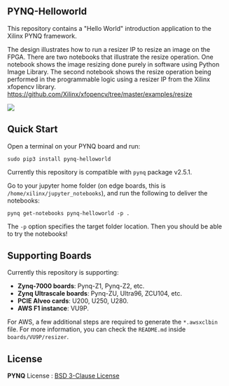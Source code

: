 ## PYNQ-Helloworld

This repository contains a "Hello World" introduction application to the Xilinx PYNQ framework. 

The design illustrates how to run a resizer IP to resize an image on the FPGA. There are two notebooks that illustrate the resize operation. One notebook shows the image resizing done purely in software using Python Image Library. The second notebook shows the resize operation being performed in the programmable logic using a resizer IP from the  Xilinx xfopencv library. 
https://github.com/Xilinx/xfopencv/tree/master/examples/resize   


![](./resizer_notebooks.png)


## Quick Start

Open a terminal on your PYNQ board and run:

```
sudo pip3 install pynq-helloworld
```

Currently this repository is compatible with `pynq` package v2.5.1.

Go to your jupyter home folder (on edge boards, this is 
`/home/xilinx/jupyter_notebooks`), and run the following to deliver the notebooks:

```
pynq get-notebooks pynq-helloworld -p .
```

The `-p` option specifies the target folder location. Then you should be 
able to try the notebooks!

## Supporting Boards

Currently this repository is supporting:

* **Zynq-7000 boards**: Pynq-Z1, Pynq-Z2, etc.
* **Zynq Ultrascale boards**: Pynq-ZU, Ultra96, ZCU104, etc.
* **PCIE Alveo cards**: U200, U250, U280.
* **AWS F1 instance**: VU9P.

For AWS, a few additional steps are required to generate the `*.awsxclbin`
file. For more information, you can check the `README.md` inside 
`boards/VU9P/resizer`.

## License

**PYNQ** License : [BSD 3-Clause License](https://github.com/Xilinx/PYNQ/blob/master/LICENSE)
